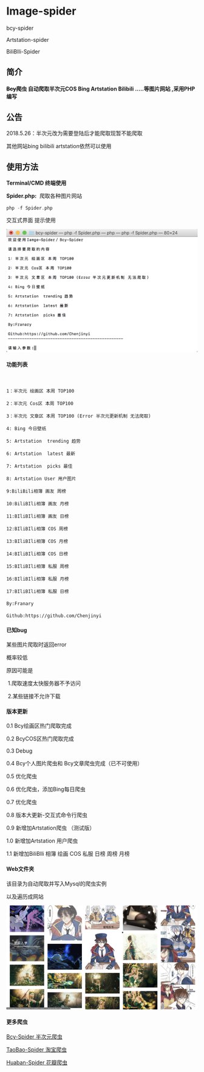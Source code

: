 # Image-spider

bcy-spider

Artstation-spider

BiliBIli-Spider

## 简介

#### ~~Bcy爬虫~~ 自动爬取半次元COS Bing Artstation Bilibili .....等图片网站 ,采用PHP编写

## 公告

2018.5.26：半次元改为需要登陆后才能爬取现暂不能爬取

其他网站bing bilibili artstation依然可以使用

## 使用方法

**Terminal/CMD 终端使用**

**Spider.php:**  爬取各种图片网站

```php
php -f Spider.php
```

交互式界面 提示使用

![terminal](./Web/images/terminal.png)

#### 功能列表


```


1：半次元 绘画区 本周 TOP100

2：半次元 Cos区 本周 TOP100

3：半次元 文章区 本周 TOP100 (Error 半次元更新机制 无法爬取)

4: Bing 今日壁纸

5: Artstation  trending 趋势

6: Artstation  latest 最新

7: Artstation  picks 最佳

8: Artstation User 用户图片

9:BiliBili相簿 画友 周榜

10:BiliBIli相簿 画友 月榜

11:BIliBIli相簿 画友 日榜

12:BIliBIli相簿 COS 周榜

13:BIliBIli相簿 COS 月榜

14:BIliBIli相簿 COS 日榜

15:BIliBIli相簿 私服 周榜

16:BIliBIli相簿 私服 月榜

17:BIliBIli相簿 私服 日榜

By:Franary

Github:https://github.com/Chenjinyi
```


#### 已知bug

某些图片爬取时返回error	

概率较低

原因可能是

​	1.爬取速度太快服务器不予访问

​	2.某些链接不允许下载


#### 版本更新

0.1 Bcy绘画区热门爬取完成

0.2 BcyCOS区热门爬取完成

0.3 Debug

0.4 Bcy个人图片爬虫和      Bcy文章爬虫完成（已不可使用）

0.5 优化爬虫

0.6 优化爬虫，添加Bing每日爬虫

0.7 优化爬虫

0.8 版本大更新-交互式命令行爬虫

0.9 新增加Artstation爬虫 （测试版）

1.0 新增加Artstation 用户爬虫

1.1 新增加BiliBIli 相簿 绘画 COS 私服 日榜 周榜 月榜



#### Web文件夹

该目录为自动爬取并写入Mysql的爬虫实例

以及遍历成网站 

![image](./Web/images/image.png)


#### 更多爬虫

[Bcy-Spider 半次元爬虫](https://github.com/Chenjinyi/bcy-spider)

[TaoBao-Spider 淘宝爬虫](https://github.com/Chenjinyi/solid-computing-machine/tree/master/taobao-spider)

[Huaban-Spider 花瓣爬虫](https://github.com/Chenjinyi/solid-computing-machine/tree/master/huaban-spider)
